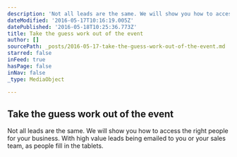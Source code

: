 ```yaml
---
description: 'Not all leads are the same. We will show you how to access the right people for your business. With high value leads being emailed to you or your sales team, as people fill in the tablets. '
dateModified: '2016-05-17T10:16:19.005Z'
datePublished: '2016-05-18T10:25:36.773Z'
title: Take the guess work out of the event
author: []
sourcePath: _posts/2016-05-17-take-the-guess-work-out-of-the-event.md
starred: false
inFeed: true
hasPage: false
inNav: false
_type: MediaObject

---
```

<article style=""><h1>Take the guess work out of the event</h1><p>Not all leads are the same. We will show you how to access the right people for your business. With high value leads being emailed to you or your sales team, as people fill in the tablets. </p></article>